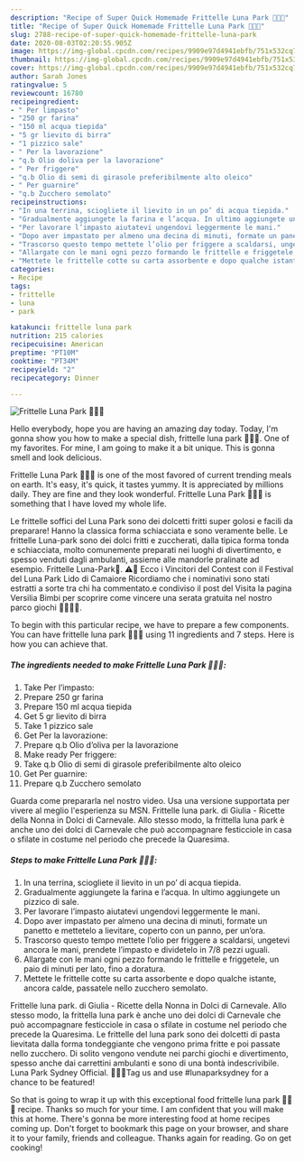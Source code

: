 ```yaml
---
description: "Recipe of Super Quick Homemade Frittelle Luna Park 🎡🎢🎠"
title: "Recipe of Super Quick Homemade Frittelle Luna Park 🎡🎢🎠"
slug: 2788-recipe-of-super-quick-homemade-frittelle-luna-park
date: 2020-08-03T02:20:55.905Z
image: https://img-global.cpcdn.com/recipes/9909e97d4941ebfb/751x532cq70/frittelle-luna-park-🎡🎢🎠-recipe-main-photo.jpg
thumbnail: https://img-global.cpcdn.com/recipes/9909e97d4941ebfb/751x532cq70/frittelle-luna-park-🎡🎢🎠-recipe-main-photo.jpg
cover: https://img-global.cpcdn.com/recipes/9909e97d4941ebfb/751x532cq70/frittelle-luna-park-🎡🎢🎠-recipe-main-photo.jpg
author: Sarah Jones
ratingvalue: 5
reviewcount: 16780
recipeingredient:
- " Per limpasto"
- "250 gr farina"
- "150 ml acqua tiepida"
- "5 gr lievito di birra"
- "1 pizzico sale"
- " Per la lavorazione"
- "q.b Olio doliva per la lavorazione"
- " Per friggere"
- "q.b Olio di semi di girasole preferibilmente alto oleico"
- " Per guarnire"
- "q.b Zucchero semolato"
recipeinstructions:
- "In una terrina, sciogliete il lievito in un po’ di acqua tiepida."
- "Gradualmente aggiungete la farina e l’acqua. In ultimo aggiungete un pizzico di sale."
- "Per lavorare l’impasto aiutatevi ungendovi leggermente le mani."
- "Dopo aver impastato per almeno una decina di minuti, formate un panetto e mettetelo a lievitare, coperto con un panno, per un’ora."
- "Trascorso questo tempo mettete l’olio per friggere a scaldarsi, ungetevi ancora le mani, prendete l’impasto e dividetelo in 7/8 pezzi uguali."
- "Allargate con le mani ogni pezzo formando le frittelle e friggetele, un paio di minuti per lato, fino a doratura."
- "Mettete le frittelle cotte su carta assorbente e dopo qualche istante, ancora calde, passatele nello zucchero semolato."
categories:
- Recipe
tags:
- frittelle
- luna
- park

katakunci: frittelle luna park 
nutrition: 215 calories
recipecuisine: American
preptime: "PT10M"
cooktime: "PT34M"
recipeyield: "2"
recipecategory: Dinner

---
```



![Frittelle Luna Park 🎡🎢🎠](https://img-global.cpcdn.com/recipes/9909e97d4941ebfb/751x532cq70/frittelle-luna-park-🎡🎢🎠-recipe-main-photo.jpg)

Hello everybody, hope you are having an amazing day today. Today, I'm gonna show you how to make a special dish, frittelle luna park 🎡🎢🎠. One of my favorites. For mine, I am going to make it a bit unique. This is gonna smell and look delicious.

Frittelle Luna Park 🎡🎢🎠 is one of the most favored of current trending meals on earth. It's easy, it's quick, it tastes yummy. It is appreciated by millions daily. They are fine and they look wonderful. Frittelle Luna Park 🎡🎢🎠 is something that I have loved my whole life.

Le frittelle soffici del Luna Park sono dei dolcetti fritti super golosi e facili da preparare! Hanno la classica forma schiacciata e sono veramente belle. Le frittelle Luna-park sono dei dolci fritti e zuccherati, dalla tipica forma tonda e schiacciata, molto comunemente preparati nei luoghi di divertimento, e spesso venduti dagli ambulanti, assieme alle mandorle pralinate ad esempio. Frittelle Luna-Park🎡. ⚠️🎡 Ecco i Vincitori del Contest con il Festival del Luna Park Lido di Camaiore Ricordiamo che i nominativi sono stati estratti a sorte tra chi ha commentato.e condiviso il post del Visita la pagina Versilia Bimbi per scoprire come vincere una serata gratuita nel nostro parco giochi 🎠🎡🎢🚀.


To begin with this particular recipe, we have to prepare a few components. You can have frittelle luna park 🎡🎢🎠 using 11 ingredients and 7 steps. Here is how you can achieve that.

<!--inarticleads1-->

##### The ingredients needed to make Frittelle Luna Park 🎡🎢🎠:

1. Take  Per l’impasto:
1. Prepare 250 gr farina
1. Prepare 150 ml acqua tiepida
1. Get 5 gr lievito di birra
1. Take 1 pizzico sale
1. Get  Per la lavorazione:
1. Prepare q.b Olio d’oliva per la lavorazione
1. Make ready  Per friggere:
1. Take q.b Olio di semi di girasole preferibilmente alto oleico
1. Get  Per guarnire:
1. Prepare q.b Zucchero semolato


Guarda come prepararla nel nostro video. Usa una versione supportata per vivere al meglio l&#39;esperienza su MSN. Frittelle luna park. di Giulia - Ricette della Nonna in Dolci di Carnevale. Allo stesso modo, la frittella luna park è anche uno dei dolci di Carnevale che può accompagnare festicciole in casa o sfilate in costume nel periodo che precede la Quaresima. 

<!--inarticleads2-->

##### Steps to make Frittelle Luna Park 🎡🎢🎠:

1. In una terrina, sciogliete il lievito in un po’ di acqua tiepida.
1. Gradualmente aggiungete la farina e l’acqua. In ultimo aggiungete un pizzico di sale.
1. Per lavorare l’impasto aiutatevi ungendovi leggermente le mani.
1. Dopo aver impastato per almeno una decina di minuti, formate un panetto e mettetelo a lievitare, coperto con un panno, per un’ora.
1. Trascorso questo tempo mettete l’olio per friggere a scaldarsi, ungetevi ancora le mani, prendete l’impasto e dividetelo in 7/8 pezzi uguali.
1. Allargate con le mani ogni pezzo formando le frittelle e friggetele, un paio di minuti per lato, fino a doratura.
1. Mettete le frittelle cotte su carta assorbente e dopo qualche istante, ancora calde, passatele nello zucchero semolato.


Frittelle luna park. di Giulia - Ricette della Nonna in Dolci di Carnevale. Allo stesso modo, la frittella luna park è anche uno dei dolci di Carnevale che può accompagnare festicciole in casa o sfilate in costume nel periodo che precede la Quaresima. Le frittelle del luna park sono dei dolcetti di pasta lievitata dalla forma tondeggiante che vengono prima fritte e poi passate nello zucchero. Di solito vengono vendute nei parchi giochi e divertimento, spesso anche dai carrettini ambulanti e sono di una bontà indescrivibile. Luna Park Sydney Official. 🎢🎡🎠Tag us and use #lunaparksydney for a chance to be featured! 

So that is going to wrap it up with this exceptional food frittelle luna park 🎡🎢🎠 recipe. Thanks so much for your time. I am confident that you will make this at home. There's gonna be more interesting food at home recipes coming up. Don't forget to bookmark this page on your browser, and share it to your family, friends and colleague. Thanks again for reading. Go on get cooking!

